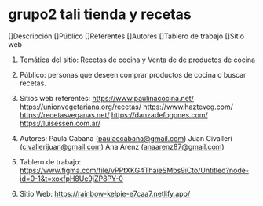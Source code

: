 # grupo2 tali tienda y recetas

[]Descripción
[]Público
[]Referentes
[]Autores
[]Tablero de trabajo
[]Sitio web

1. Temática del sitio: Recetas de cocina y Venta de de productos de cocina
2. Público: personas que deseen comprar productos de cocina o buscar recetas.
3. Sitios web referentes:
    https://www.paulinacocina.net/
    https://unionvegetariana.org/recetas/
    https://www.hazteveg.com/
    https://recetasveganas.net/
    https://danzadefogones.com/
    https://luisessen.com.ar/

4. Autores:
    Paula Cabana (paulaccabana@gmail.com)
    Juan Civalleri (civallerijuan@gmail.com)
    Ana Arenz (anaarenz87@gmail.com)
    
5. Tablero de trabajo: 
    https://www.figma.com/file/vPPtXKG4ThaieSMbs9iCto/Untitled?node-id=0-1&t=xoxfpH8Ue9jZP8PY-0
    
6. Sitio Web:
    https://rainbow-kelpie-e7caa7.netlify.app/

